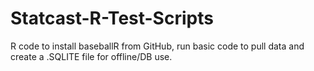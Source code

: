 # Statcast-R-Test-Scripts
R code to install baseballR from GitHub, run basic code to pull data and create a .SQLITE file for offline/DB use. 
